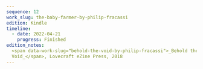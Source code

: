 ```yaml
---
sequence: 12
work_slug: the-baby-farmer-by-philip-fracassi
edition: Kindle
timeline:
  - date: 2022-04-21
    progress: Finished
edition_notes:
  <span data-work-slug="behold-the-void-by-philip-fracassi">_Behold the
  Void_</span>, Lovecraft eZine Press, 2018
---
```

